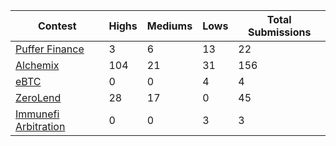 | Contest | Highs | Mediums | Lows | Total Submissions |
| ------ | ----- | ------- | ---- | ----------------- |
| [Puffer Finance](https://immunefi.com/bounty/pufferfinance-boost/) | 3 | 6 | 13 | 22 |
| [Alchemix](https://immunefi.com/bounty/alchemix-boost/) | 104 | 21 | 31 | 156 |
| [eBTC](https://immunefi.com/bounty/ebtc-boost/) | 0 | 0 | 4 | 4 |
| [ZeroLend](https://immunefi.com/bounty/zerolend-boost/) | 28 | 17 | 0 | 45 |
| [Immunefi Arbitration](https://immunefi.com/bounty/immunefiarbitration-boost/) | 0 | 0 | 3 | 3 |
